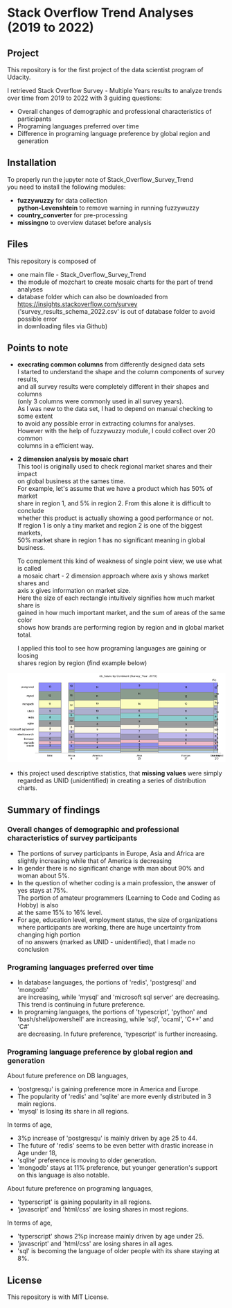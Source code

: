 # Stack Overflow Trend Analyses (2019 to 2022)

## Project

This repository is for the first project of the data scientist program of Udacity.  

I retrieved Stack Overflow Survey - Multiple Years results to analyze trends    
over time from 2019 to 2022 with 3 guiding questions:   
* Overall changes of demographic and professional characteristics of participants  
* Programing languages preferred over time  
* Difference in programing language preference by global region and generation  

## Installation

To properly run the jupyter note of Stack_Overflow_Survey_Trend    
you need to install the following modules:  
* **fuzzywuzzy** for data collection  
  **python-Levenshtein** to remove warning in running fuzzywuzzy  
* **country_converter**  for pre-processing  
* **missingno** to overview dataset before analysis

## Files

This repository is composed of  
* one main file - Stack_Overflow_Survey_Trend    
* the module of mozchart to create mosaic charts for the part of trend analyses  
* database folder which can also be downloaded from   
  https://insights.stackoverflow.com/survey  
  ('survey_results_schema_2022.csv' is out of database folder to avoid possible error  
    in downloading files via Github)  

## Points to note

* **execrating common columns** from differently designed data sets  
  I started to understand the shape and the column components of survey results,   
  and all survey results were completely different in their shapes and columns   
  (only 3 columns were commonly used in all survey years).  
  As I was new to the data set, I had to depend on manual checking to some extent    
  to avoid any possible error in extracting columns for analyses.   
  However with the help of fuzzywuzzy module, I could collect over 20 common    
  columns in a efficient way.   

* **2 dimension analysis by mosaic chart**  
  This tool is originally used to check regional market shares and their impact  
  on global business at the sames time.  
  For example, let's assume that we have a product which has 50% of market   
  share in region 1, and 5% in region 2. From this alone it is difficult to conclude   
  whether this product is actually showing a good performance or not.     
  If region 1 is only a tiny market and region 2 is one of the biggest markets,  
  50% market share in region 1 has no significant meaning in global business.   

  To complement this kind of weakness of single point view, we use what is called   
  a mosaic chart - 2 dimension approach where axis y shows market shares and   
  axis x gives information on market size.  
  Here the size of each rectangle intuitively signifies how much market share is  
  gained in how much important market, and the sum of areas of the same color  
  shows how brands are performing region by region and in global market total.

  I applied this tool to see how programing languages are gaining or loosing   
  shares region by region (find example below)

![img_2d](./img2d.png) 

* this project used descriptive statistics, that **missing values** were simply   
  regarded as UNID (unidentified) in creating a series of distribution charts. 

## Summary of findings

### Overall changes of demographic and professional characteristics of survey participants  
- The portions of survey participants in Europe, Asia and Africa are    
slightly increasing while that of America is decreasing   
- In gender there is no significant change with man about 90% and woman about 5%.   
- In the question of whether coding is a main profession, the answer of yes stays at 75%.     
The portion of amateur programmers (Learning to Code and Coding as Hobby) is also     
at the same 15% to 16% level.
- For age, education level, employment status, the size of organizations    
where participants are working, there are huge uncertainty from changing high portion     
of no answers (marked as UNID - unidentified), that I made no conclusion

### Programing languages preferred over time
- In database languages, the portions of 'redis', 'postgresql' and 'mongodb'    
  are increasing, while 'mysql' and 'microsoft sql server' are decreasing.    
  This trend is continuing in future preference.  
- In programing languages, the portions of 'typescript', 'python' and    
  'bash/shell/powershell' are increasing, while 'sql', 'ocaml', 'C++' and 'C#'    
  are decreasing. In future preference, 'typescript' is further increasing.

### Programing language preference by global region and generation

About future preference on DB languages, 
* ’postgresqu' is gaining preference more in America and Europe.   
* The popularity of 'redis' and 'sqlite' are more evenly distributed in 3 main regions.     
* 'mysql' is losing its share in all regions.

In terms of age,    
* 3%p increase of 'postgresqu' is mainly driven by age 25 to 44.    
* The future of 'redis' seems to be even better with drastic increase in Age under 18,     
* 'sqlite' preference is moving to older generation.    
* 'mongodb' stays at 11% preference, but younger generation's support on this language is also notable.  

About future preference on programing languages, 
* 'typerscript' is gaining popularity in all regions.    
* ‘javascript' and 'html/css' are losing shares in most regions. 

In terms of age,    
* 'typerscript' shows 2%p increase mainly driven by age under 25.   
* 'javascript' and 'html/css' are losing shares in all ages.  
* 'sql' is becoming the language of older people with its share staying at 8%.

## License

This repository is with MIT License.